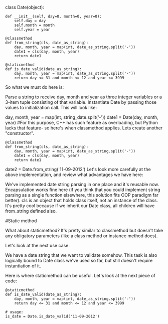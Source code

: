 class Date(object):

    def __init__(self, day=0, month=0, year=0):
        self.day = day
        self.month = month
        self.year = year

    @classmethod
    def from_string(cls, date_as_string):
        day, month, year = map(int, date_as_string.split('-'))
        date1 = cls(day, month, year)
        return date1

    @staticmethod
    def is_date_valid(date_as_string):
        day, month, year = map(int, date_as_string.split('-'))
        return day <= 31 and month <= 12 and year <= 3999


So what we must do here is:

Parse a string to receive day, month and year as three integer variables or a 3-item tuple consisting of that variable.
Instantiate Date by passing those values to initialization call.
This will look like:

day, month, year = map(int, string_date.split('-'))
date1 = Date(day, month, year)
#For this purpose, C++ has such feature as overloading, but Python lacks that feature- so here's when classmethod applies. Lets create another "constructor".

    @classmethod
    def from_string(cls, date_as_string):
        day, month, year = map(int, date_as_string.split('-'))
        date1 = cls(day, month, year)
        return date1

date2 = Date.from_string('11-09-2012')
Let's look more carefully at the above implementation, and review what advantages we have here:

We've implemented date string parsing in one place and it's reusable now.
Encapsulation works fine here (if you think that you could implement string parsing as a single function elsewhere, this solution fits OOP paradigm far better).
cls is an object that holds class itself, not an instance of the class. It's pretty cool because if we inherit our Date class, all children will have from_string defined also.


#Static method

What about staticmethod? It's pretty similar to classmethod but doesn't take any obligatory parameters (like a class method or instance method does).

Let's look at the next use case.

We have a date string that we want to validate somehow. This task is also logically bound to Date class we've used so far, but still doesn't require instantiation of it.

Here is where staticmethod can be useful. Let's look at the next piece of code:

    @staticmethod
    def is_date_valid(date_as_string):
        day, month, year = map(int, date_as_string.split('-'))
        return day <= 31 and month <= 12 and year <= 3999

    # usage:
    is_date = Date.is_date_valid('11-09-2012')
